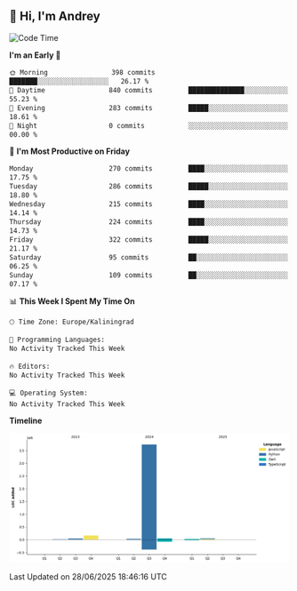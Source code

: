 ## 👋 Hi, I'm Andrey

<!--START_SECTION:waka-->
![Code Time](http://img.shields.io/badge/Code%20Time-874%20hrs%2027%20mins-blue)

**I'm an Early 🐤** 

```text
🌞 Morning                398 commits         ███████░░░░░░░░░░░░░░░░░░   26.17 % 
🌆 Daytime                840 commits         ██████████████░░░░░░░░░░░   55.23 % 
🌃 Evening                283 commits         █████░░░░░░░░░░░░░░░░░░░░   18.61 % 
🌙 Night                  0 commits           ░░░░░░░░░░░░░░░░░░░░░░░░░   00.00 % 
```
📅 **I'm Most Productive on Friday** 

```text
Monday                   270 commits         ████░░░░░░░░░░░░░░░░░░░░░   17.75 % 
Tuesday                  286 commits         █████░░░░░░░░░░░░░░░░░░░░   18.80 % 
Wednesday                215 commits         ████░░░░░░░░░░░░░░░░░░░░░   14.14 % 
Thursday                 224 commits         ████░░░░░░░░░░░░░░░░░░░░░   14.73 % 
Friday                   322 commits         █████░░░░░░░░░░░░░░░░░░░░   21.17 % 
Saturday                 95 commits          ██░░░░░░░░░░░░░░░░░░░░░░░   06.25 % 
Sunday                   109 commits         ██░░░░░░░░░░░░░░░░░░░░░░░   07.17 % 
```


📊 **This Week I Spent My Time On** 

```text
🕑︎ Time Zone: Europe/Kaliningrad

💬 Programming Languages: 
No Activity Tracked This Week

🔥 Editors: 
No Activity Tracked This Week

💻 Operating System: 
No Activity Tracked This Week
```

**Timeline**

![Lines of Code chart](https://raw.githubusercontent.com/Mist3s/Mist3s/main/assets/bar_graph.png)


 Last Updated on 28/06/2025 18:46:16 UTC
<!--END_SECTION:waka-->

